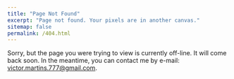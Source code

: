 ```yaml
---
title: "Page Not Found"
excerpt: "Page not found. Your pixels are in another canvas."
sitemap: false
permalink: /404.html
---
```


Sorry, but the page you were trying to view is currently off-line. It will come
back soon. In the meantime, you can contact me by e-mail:
victor.martins.777@gmail.com.
